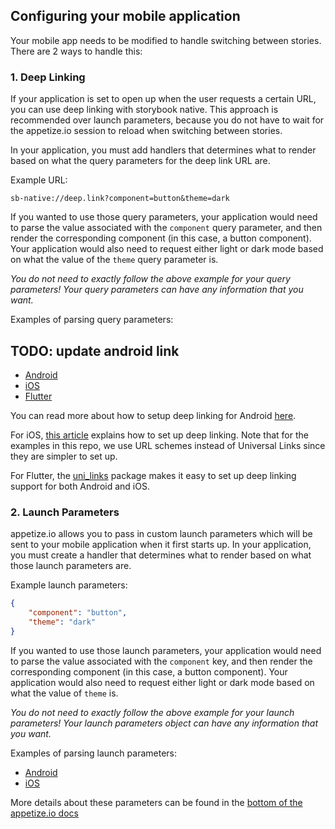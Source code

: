 ## Configuring your mobile application

Your mobile app needs to be modified to handle switching between stories. There are 2 ways to handle this:

### 1. Deep Linking

If your application is set to open up when the user requests a certain URL, you can use deep linking with storybook native. This approach is recommended over launch parameters, because you do not have to wait for the appetize.io session to reload when switching between stories.

In your application, you must add handlers that determines what to render based on what the query parameters for the deep link URL are.

Example URL:

```
sb-native://deep.link?component=button&theme=dark
```

If you wanted to use those query parameters, your application would need to parse the value associated with the `component` query parameter, and then render the corresponding component (in this case, a button component). Your application would also need to request either light or dark mode based on what the value of the `theme` query parameter is.

_You do not need to exactly follow the above example for your query parameters! Your query parameters can have any information that you want._

Examples of parsing query parameters:

## TODO: update android link

-   [Android](examples/android-material-ui/app/app/src/main/java/com/intuit/august2020/storybookdemoapp/MainActivity.kt#L42)
-   [iOS](examples/ios-material-ui/app/iOSStoryBookDemo/iOSStoryBookDemo/AppDelegate.swift#L83)
-   [Flutter](examples/flutter/app/lib/main.dart#L60)

You can read more about how to setup deep linking for Android [here](https://developer.android.com/training/app-links/deep-linking).

For iOS, [this article](https://medium.com/wolox/ios-deep-linking-url-scheme-vs-universal-links-50abd3802f97) explains how to set up deep linking. Note that for the examples in this repo, we use URL schemes instead of Universal Links since they are simpler to set up.

For Flutter, the [uni_links](https://pub.dev/packages/uni_links) package makes it easy to set up deep linking support for both Android and iOS.

### 2. Launch Parameters

appetize.io allows you to pass in custom launch parameters which will be sent to your mobile application when it first starts up. In your application, you must create a handler that determines what to render based on what those launch parameters are.

Example launch parameters:

```json
{
    "component": "button",
    "theme": "dark"
}
```

If you wanted to use those launch parameters, your application would need to parse the value associated with the `component` key, and then render the corresponding component (in this case, a button component). Your application would also need to request either light or dark mode based on what the value of `theme` is.

_You do not need to exactly follow the above example for your launch parameters! Your launch parameters object can have any information that you want._

Examples of parsing launch parameters:

-   [Android](examples/android-material-ui/app/app/src/main/java/com/intuit/august2020/storybookdemoapp/MainActivity.kt#L38)
-   [iOS](examples/ios-material-ui/app/iOSStoryBookDemo/iOSStoryBookDemo/AppDelegate.swift#L66)

More details about these parameters can be found in the [bottom of the appetize.io docs](https://docs.appetize.io/core-features/playback-options)
